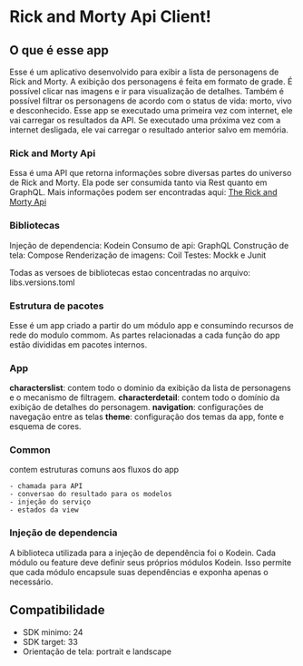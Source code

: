 # Rick and Morty Api Client!

## O que é esse app
Esse é um aplicativo desenvolvido para exibir a lista de personagens de Rick and Morty.
A exibição dos personagens é feita em formato de grade. 
É possível clicar nas imagens e ir para visualização de detalhes.
Também é possível filtrar os personagens de acordo com o status de vida: morto, vivo e desconhecido.
Esse app se executado uma primeira vez com internet, ele vai carregar os resultados da API. Se executado uma próxima vez com a internet desligada, ele vai carregar o resultado anterior salvo em memória.


### Rick and Morty Api

Essa é uma API que retorna informações sobre diversas partes do universo de Rick and Morty. Ela pode ser consumida tanto via Rest quanto em GraphQL.
Mais informações podem ser encontradas aqui: [The Rick and Morty Api](http://rickandmortyapi.com/documentation)


### Bibliotecas

Injeção de dependencia: Kodein
Consumo de api: GraphQL
Construção de tela: Compose
Renderização de imagens: Coil
Testes: Mockk e Junit

Todas as versoes de bibliotecas estao concentradas no arquivo: libs.versions.toml

### Estrutura de pacotes

Esse é um app criado a partir do um módulo app e consumindo recursos de rede do modulo commom. As partes relacionadas a cada função do app estão divididas em pacotes internos.

### App
**characterslist**: contem todo o dominio da exibição da lista de personagens e o mecanismo de filtragem.
**characterdetail**: contem todo o domínio da exibição de detalhes do personagem.
**navigation**: configurações de navegação entre as telas
**theme**: configuração dos temas da app, fonte e esquema de cores.

### Common
contem estruturas comuns aos fluxos do app

	- chamada para API
	- conversao do resultado para os modelos
	- injeção do serviço
	- estados da view 


### Injeção de dependencia

A biblioteca utilizada para a injeção de dependência foi o Kodein. Cada módulo ou feature deve definir seus próprios módulos Kodein. Isso permite que cada módulo encapsule suas dependências e exponha apenas o necessário.


## Compatibilidade

- SDK minimo: 24
- SDK target: 33
- Orientação de tela: portrait e landscape

